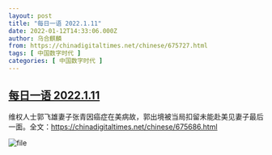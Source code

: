 ```yaml
---
layout: post
title: "每日一语 2022.1.11"
date: 2022-01-12T14:33:06.000Z
author: 乌合麒麟
from: https://chinadigitaltimes.net/chinese/675727.html
tags: [ 中国数字时代 ]
categories: [ 中国数字时代 ]
---
```

<!--1641997986000-->
[每日一语 2022.1.11](https://chinadigitaltimes.net/chinese/675727.html)
------

<div>
<p>维权人士郭飞雄妻子张青因癌症在美病故，郭出境被当局扣留未能赴美见妻子最后一面。全文：<a href="https://chinadigitaltimes.net/chinese/675686.html">https://chinadigitaltimes.net/chinese/675686.html</a></p><p><img src="https://chinadigitaltimes.net/chinese/files/2022/01/image-1641997787559.png" alt="file" /></p>
</div>
